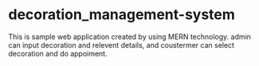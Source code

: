 # decoration_management-system
This is sample web application created by using MERN technology. admin can input decoration and relevent details, and coustermer can select decoration and do appoiment.
